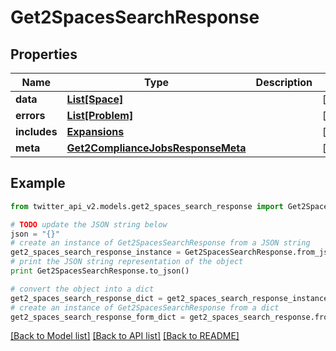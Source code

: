# Get2SpacesSearchResponse


## Properties
Name | Type | Description | Notes
------------ | ------------- | ------------- | -------------
**data** | [**List[Space]**](Space.md) |  | [optional] 
**errors** | [**List[Problem]**](Problem.md) |  | [optional] 
**includes** | [**Expansions**](Expansions.md) |  | [optional] 
**meta** | [**Get2ComplianceJobsResponseMeta**](Get2ComplianceJobsResponseMeta.md) |  | [optional] 

## Example

```python
from twitter_api_v2.models.get2_spaces_search_response import Get2SpacesSearchResponse

# TODO update the JSON string below
json = "{}"
# create an instance of Get2SpacesSearchResponse from a JSON string
get2_spaces_search_response_instance = Get2SpacesSearchResponse.from_json(json)
# print the JSON string representation of the object
print Get2SpacesSearchResponse.to_json()

# convert the object into a dict
get2_spaces_search_response_dict = get2_spaces_search_response_instance.to_dict()
# create an instance of Get2SpacesSearchResponse from a dict
get2_spaces_search_response_form_dict = get2_spaces_search_response.from_dict(get2_spaces_search_response_dict)
```
[[Back to Model list]](../README.md#documentation-for-models) [[Back to API list]](../README.md#documentation-for-api-endpoints) [[Back to README]](../README.md)


